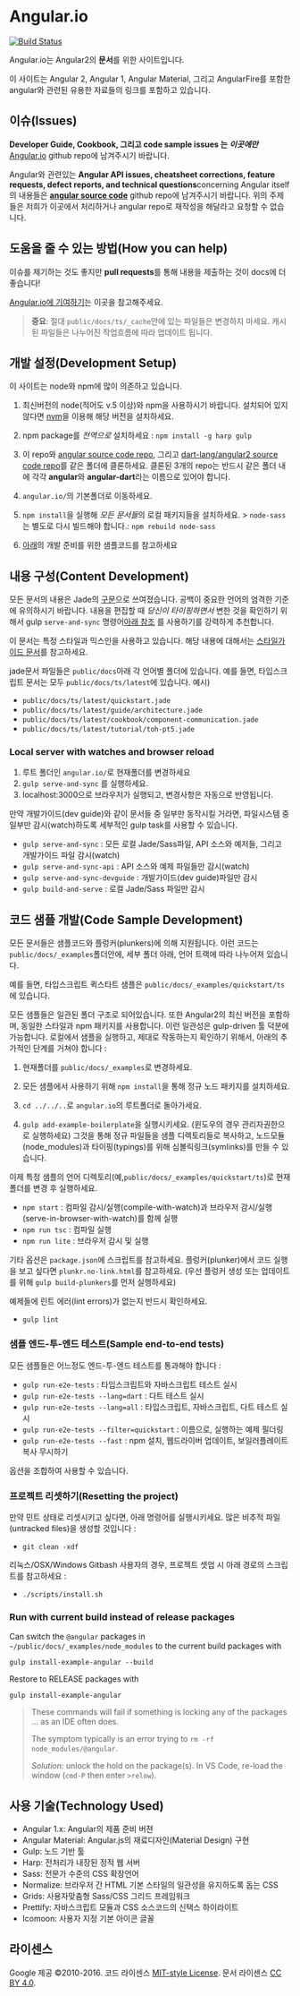# Angular.io
[![Build Status][travis-badge]][travis-badge-url]

Angular.io는 Angular2의 **문서**를 위한 사이트입니다.

이 사이트는 Angular 2, Angular 1, Angular Material, 그리고 AngularFire를 포함한
angular와 관련된 유용한 자료들의 링크를 포함하고 있습니다.

## 이슈(Issues)

**Developer Guide, Cookbook, 그리고 code sample issues 는 _이곳에만_**
[Angular.io](https://github.com/angular/angular.io/issues) github repo에 남겨주시기 바랍니다.

Angular와 관련있는 **Angular API issues, cheatsheet corrections, feature requests, defect reports, and technical questions**concerning Angular itself의 내용들은 [**angular source code**](https://github.com/angular/angular/issues) github repo에 남겨주시기 바랍니다. 위의 주제들은 저희가 이곳에서 처리하거나 angular repo로 재작성을 해달라고 요청할 수 없습니다.

## 도움을 줄 수 있는 방법(How you can help)

이슈를 제기하는 것도 좋지만 **pull requests**를 통해 내용을 제출하는 것이 docs에 더 좋습니다!

[Angular.io에 기여하기](https://github.com/angular/angular.js/blob/master/CONTRIBUTING.md)는 이곳을 참고해주세요.

> **중요**: 절대 `public/docs/ts/_cache`안에 있는 파일들은 변경하지 마세요. 캐시된 파일들은 나누어진 작업흐름에 따라 업데이트 됩니다. 

##  개발 설정(Development Setup)
이 사이트는 node와 npm에 많이 의존하고 있습니다.

1. 최신버전의 node(적어도 v.5 이상)와 npm을 사용하시기 바랍니다. 설치되어 있지 않다면 [nvm](https://github.com/creationix/nvm)을 이용해 해당 버전을 설치하세요.

1. npm package를 *전역으로* 설치하세요 : `npm install -g harp gulp`

1. 이 repo와 [angular source code repo](https://github.com/angular/angular), 그리고 [dart-lang/angular2 source code repo](https://github.com/dart-lang/angular2)를 같은 폴더에 클론하세요.
클론된 3개의 repo는 반드시 같은 폴더 내에 각각 **angular**와 **angular-dart**라는 이름으로 있어야 합니다.

1. `angular.io/`의 기본폴더로 이동하세요.

1. `npm install`을 실행해 *모든 문서들*의 로컬 패키지들을 설치하세요. > `node-sass`는 별도로 다시 빌드해야 합니다.: `npm rebuild node-sass`

1. [아래](#code-sample-development)의 개발 준비를 위한 샘플코드를 참고하세요

## 내용 구성(Content Development)
모든 문서의 내용은 Jade의 [구문](http://jade-lang.com/reference/)으로 쓰여졌습니다.
공백이 중요한 언어의 엄격한 기준에 유의하시기 바랍니다.
내용을 편집할 때 *당신이 타이핑하면서* 변한 것을 확인하기 위해서
gulp `serve-and-sync` 명령어[아래 참조](#serve-and-sync) 를 사용하기를 강력하게 추천합니다.

이 문서는 특정 스타일과 믹스인을 사용하고 있습니다.
해당 내용에 대해서는 [스타일가이드 문서](https://angular.io/docs/ts/latest/styleguide.html)를 참고하세요.

jade문서 파일들은 `public/docs`아래 각 언어별 폴더에 있습니다.
예를 들면, 타입스크립트 문서는 모두 `public/docs/ts/latest`에 있습니다.
예시)
- `public/docs/ts/latest/quickstart.jade`
- `public/docs/ts/latest/guide/architecture.jade`
- `public/docs/ts/latest/cookbook/component-communication.jade`
- `public/docs/ts/latest/tutorial/toh-pt5.jade`

### Local server with watches and browser reload
 1. 루트 폴더인 `angular.io/`로 현재폴더를 변경하세요
 1. `gulp serve-and-sync` 를 실행하세요.
 1. localhost:3000으로 브라우저가 실행되고, 변경사항은 자동으로 반영됩니다.

<a id="serve-and-sync"></a>
만약 개발가이드(dev guide)와 같이 문서들 중 일부만 동작시킬 거라면, 파일시스템 중 일부만 감시(watch)하도록 세부적인 gulp task를 사용할 수 있습니다.

* `gulp serve-and-sync` : 모든 로컬 Jade/Sass파일, API 소스와 예저들, 그리고 개발가이드 파일 감시(watch)
* `gulp serve-and-sync-api` : API 소스와 예제 파일들만 감시(watch)
* `gulp serve-and-sync-devguide` : 개발가이드(dev guide)파일만 감시
* `gulp build-and-serve` : 로컬 Jade/Sass 파일만 감시

## 코드 샘플 개발(Code Sample Development)

모든 문서들은 샘플코드와 플렁커(plunkers)에 의해 지원됩니다.
이런 코드는 `public/docs/_examples`폴더안에, 세부 폴더 아래, 언어 트랙에 따라 나누어져 있습니다.

예를 들면, 타입스크립트 퀵스타트 샘플은 `public/docs/_examples/quickstart/ts`에 있습니다.

모든 샘플들은 일관된 폴더 구조로 되어있습니다. 또한 Angular2의 최신 버전을 포함하며, 동일한 스타일과 npm 패키지를 사용합니다.
이런 일관성은 gulp-driven 툴 덕분에 가능합니다.
로컬에서 샘플을 실행하고, 제대로 작동하는지 확인하기 위해서,
아래의 추가적인 단계를 거쳐야 합니다 :

1. 현재폴더를 `public/docs/_examples`로 변경하세요.

1. 모든 샘플에서 사용하기 위해 `npm install`을 통해 정규 노드 패키지를 설치하세요.

1. `cd ../../..`로 `angular.io`의 루트폴더로 돌아가세요.

1. `gulp add-example-boilerplate`을 실행시키세요. (윈도우의 경우 관리자권한으로 실행하세요)
그것을 통해 정규 파일들을 샘플 디렉토리들로 복사하고, 노드모듈(node_modules)과 타이핑(typings)를 위해 심볼릭링크(symlinks)를 만들 수 있습니다.

이제 특정 샘플의 언어 디렉토리(예,`public/docs/_examples/quickstart/ts`)로 현재폴더를 변경 후 실행하세요.
- `npm start` :  컴파일 감시/실행(compile-with-watch)과 브라우저 감시/실행(serve-in-browser-with-watch)를 함께 실행
- `npm run tsc` : 컴파일 실행
- `npm run lite` : 브라우저 감시 및 실행

기타 옵션은 `package.json`에 스크립트를 참고하세요.
플렁커(plunker)에서 코드 실행을 보고 싶다면 `plunkr.no-link.html`를 참고하세요.
(우선 플렁커 생성 또는 업데이트를 위해 `gulp build-plunkers`를 먼저 실행하세요)

예제들에 린트 에러(lint errors)가 없는지 반드시 확인하세요.
- `gulp lint`

### 샘플 엔드-투-엔드 테스트(Sample end-to-end tests)

모든 샘플들은 어느정도 엔드-투-엔드 테스트를 통과해야 합니다 :
- `gulp run-e2e-tests` : 타입스크립트와 자바스크립트 테스트 실시
- `gulp run-e2e-tests --lang=dart` : 다트 테스트 실시
- `gulp run-e2e-tests --lang=all` : 타입스크립트, 자바스크립트, 다트 테스트 실시
- `gulp run-e2e-tests --filter=quickstart` : 이름으로, 실행하는 예제 필더링
- `gulp run-e2e-tests --fast` : npm 설치, 웹드라이버 업데이트, 보일러플레이트 복사 무시하기

옵션을 조합하여 사용할 수 있습니다.

### 프로젝트 리셋하기(Resetting the project)
만약 민트 상태로 리셋시키고 싶다면, 아래 명령어를 실행시키세요. 많은 비추적 파일(untracked files)을 생성할 것입니다 :

- `git clean -xdf`

리눅스/OSX/Windows Gitbash 사용자의 경우, 프로젝트 셋업 시 아래 경로의 스크립트를 참고하세요 :

- `./scripts/install.sh`

### Run with current build instead of release packages
Can switch the `@angular` packages in `~/public/docs/_examples/node_modules` to the current build packages with
```
gulp install-example-angular --build
```
Restore to RELEASE packages with
```
gulp install-example-angular
```
>These commands will fail if something is locking any of the packages ... as an IDE often does.
>
>The symptom typically is an error trying to `rm -rf node_modules/@angular`.
>
>_Solution_: unlock the hold on the package(s). In VS Code, re-load the window (`cmd-P` then enter `>relow`).

## 사용 기술(Technology Used)
- Angular 1.x: Angular의 제품 준비 버젼
- Angular Material: Angular.js의 재료디자인(Material Design) 구현
- Gulp: 노드 기반 툴
- Harp: 전처리가 내장된 정적 웹 서버
- Sass: 전문가 수준의 CSS 확장언어
- Normalize: 브라우저 간 HTML 기본 스타일의 일관성을 유지하도록 돕는 CSS
- Grids: 사용자맞춤형 Sass/CSS 그리드 프레임워크
- Prettify: 자바스크립트 모듈과 CSS 소스코드의 신택스 하이라이트
- Icomoon: 사용자 지정 기본 아이콘 글꼴


## 라이센스
Google 제공 ©2010-2016. 코드 라이센스 [MIT-style License](https://github.com/angular.io/blob/master/LICENSE). 문서 라이센스 [CC BY 4.0](http://creativecommons.org/licenses/by/4.0/).

[travis-badge]: https://travis-ci.org/angular/angular.io.svg?branch=master
[travis-badge-url]: https://travis-ci.org/angular/angular.io

